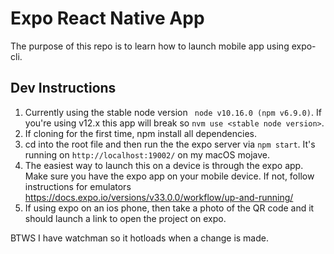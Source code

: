 # Expo React Native App 

The purpose of this repo is to learn how to launch mobile app using expo-cli. 

## Dev Instructions
1. Currently using the stable node version ` node v10.16.0 (npm v6.9.0)`. If you're using v12.x this app will break so `nvm use <stable node version>`.
2. If cloning for the first time, npm install all dependencies.
3. cd into the root file and then run the the expo server via `npm start`. It's running on `http://localhost:19002/` on my macOS mojave. 
4. The easiest way to launch this on a device is through the expo app. Make sure you have the expo app on your mobile device. If not, follow instructions for emulators https://docs.expo.io/versions/v33.0.0/workflow/up-and-running/
5. If using expo on an ios phone, then take a photo of the QR code and it should launch a link to open the project on expo. 

BTWS I have watchman so it hotloads when a change is made. 